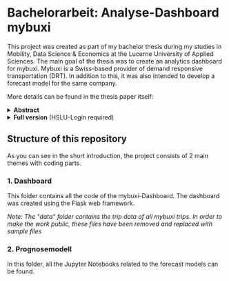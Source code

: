 # Bachelorarbeit: Analyse-Dashboard mybuxi

This project was created as part of my bachelor thesis during my studies in Mobility, Data Science & Economics at the Lucerne University of Applied Sciences. The main goal of the thesis was to create an analytics dashboard for mybuxi. Mybuxi is a Swiss-based provider of demand responsive transportation (DRT). In addition to this, it was also intended to develop a forecast model for the same company.


More details can be found in the thesis paper itself:

<details>
  <summary><b>Abstract</b></summary>
<em><p>Um die Mobilität effizienter und nachhaltiger zu gestalten, soll Demand- Responsive-Transport (DRT) in die Verkehrssysteme integriert werden. Durch Unklarheiten bei der Regulierung und Finanzierung gestaltet sich der Betrieb bisheriger Lösungen teilweise schwierig. Datenanalysen können Erkenntnisse über die Systeme liefern und die Effizienz im Betrieb erhöhen. Damit helfen sie den Betreibenden selbst und leisten zudem einen Beitrag zur Positionierung des DRT. Analyse-Dashboards stellen eine mögliche Option dar, entsprechende Datenanalysen zu realisieren. Mit dieser Arbeit wurde ein solches Dashboard für mybuxi erstellt. Ergänzend dazu wurde untersucht, wie die Prognose der Nachfrage im Betrieb realisiert werden könnte.</p>
<p>Die Resultate zeigen anhand des Beispiels, wie ein Analyse-Dashboard bei DRT-Systemen umgesetzt werden kann. Die Beschreibungen zum Prozess und der technischen Implementierung können als Vorschlag für zukünftige Lösungen dienen. Ausserdem kann das Dashboard für mybuxi einerseits mit den entstandenen Möglichkeiten für Analysen einen Mehrwert bieten. Anderseits handelt es sich um eine erweiterbare und auf andere Systeme übertragbare Plattform.</p>
<p>Um ein für mybuxi nützliches Prognosemodell zu finden, wurden drei verschiedene Varianten getestet. Die Qualität der Vorhersagen und der Modelle war bei allen ungenügend. Aufgrund von Erfolgen in vergleichbaren Fällen, könnte es sich trotzdem lohnen, die Entwicklung weiterzuführen. Vorerst bietet es sich jedoch an, auf Analysen zu setzen und Durchschnittswerte für die Prognosen zu verwenden.</p>
<p>Die Erkenntnisse aus dieser Arbeit und den daraus resultierenden Dashboard-Analysen sollten in Zukunft dazu genutzt werden, um die Systeme effizienter zu gestalten und die Position des DRT zu stärken.</p></em>

</details>

<details>
  <summary><b>Full version</b> (HSLU-Login required)</summary>
  
  [https://portfoliodb.hslu.ch/entries/bb2c750d-c734-408b-b42e-ff5a4a4839eb](https://portfoliodb.hslu.ch/entries/bb2c750d-c734-408b-b42e-ff5a4a4839eb)

</details>


## Structure of this repository
As you can see in the short introduction, the project consists of 2 main themes with coding parts.

### 1. Dashboard
This folder contains all the code of the mybuxi-Dashboard. The dashboard was created using the Flask web framework.

*Note: The "data" folder contains the trip data of all mybuxi trips. In order to make the work public, these files have been removed and replaced with sample files*

### 2. Prognosemodell
In this folder, all the Jupyter Notebooks related to the forecast models can be found.
